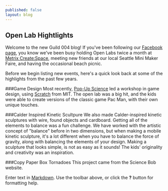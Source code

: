 ```yaml
---
published: false
layout: blog
---
```



## Open Lab Hightlights

Welcome to the new Guild 004 blog!  If you've been following our [Facebook page](https://www.facebook.com/HackerScoutsSeattleGuild004), you know we've been busy holding Open Labs twice a month at [Metrix Create:Space](http://www.metrixcreatespace.com/),  meeting new friends at our local Seattle Mini Maker Faire, and having the occasional beach picnic. 

Before we begin listing new events, here's a quick look back at some of the highlights from the past few years. 

###Game Design
Most recently, [Pop-Up Science](http://www.pop-upscience.com/) led a workshop in game design, using [Scratch](https://scratch.mit.edu/) from MIT.  The open lab was a big hit, and the kids were able to create versions of the classic game Pac Man, with their own unique touches.  

###Calder Inspired Kinetic Scultpure
We also made Calder-inspired kinetic sculptures with wire, found objects and cardboard.  Getting all of the elements to balance was a fun challenge.  We have worked with the artistic concept of "balance" before in two dimensions, but when making a mobile kinetic sculpture, it's a lot different when you have to balance the force of gravity, along with balancing the elements of your design.  Making a sculpture that looks simple, is not as easy as it sounds! The kids' originality and creativity was an inspiration.  

###Copy Paper Box Tornadoes 
This project came from the Science Bob website.  




Enter text in [Markdown](http://daringfireball.net/projects/markdown/). Use the toolbar above, or click the **?** button for formatting help.
